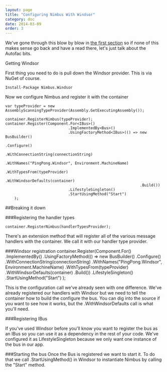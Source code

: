 ```yaml
---
layout: page
title: "Configuring Nimbus With Windsor"
category: doc
date: 2014-03-09
order: 3
---
```



We've gone through this blow by blow in [the first section](./getting-started-with-nimbus) so if none of this makes sense go back and have a read there, let's just talk about the Autofac  bits.

Getting Windsor

First thing you need to do is pull down the Windsor provider. This is via NuGet of course.

	Install-Package Nimbus.Windsor

Now we configure Nimbus and register it with the container 


    var typeProvider = new AssemblyScanningTypeProvider(Assembly.GetExecutingAssembly());

    container.RegisterNimbus(typeProvider);
    container.Register(Component.For<IBus>()
                                .ImplementedBy<Bus>()
                                .UsingFactoryMethod<IBus>(() => new BusBuilder()
                                                                .Configure()
                                                                .WithConnectionString(connectionString)
                                                                .WithNames("PingPong.Windsor", Environment.MachineName)
                                                                .WithTypesFrom(typeProvider)
                                                                .WithWindsorDefaults(container)
                                                                .Build())
                                .LifestyleSingleton()
                                .StartUsingMethod("Start")
        );


##Breaking it down

###Registering the handler types 

	container.RegisterNimbus(handlerTypesProvider);

There's an extension method that will register all of the various message handlers with the container. We call it with our handler type provider.

###Windsor registration
    container.Register(Component.For<IBus>()
                                .ImplementedBy<Bus>()
                                .UsingFactoryMethod<IBus>(() => new BusBuilder()
                                                                .Configure()
                                                                .WithConnectionString(connectionString)
                                                                .WithNames("PingPong.Windsor", Environment.MachineName)
                                                                .WithTypesFrom(typeProvider)
                                                                .WithWindsorDefaults(container)
                                                                .Build())
                                .LifestyleSingleton()
                                .StartUsingMethod("Start")
        );

This is the configuration call we've already seen with one difference. We've already registered our handlers with Windsor but we need to tell the container how to build the configure the bus. You can dig into the source if you want to see how it works, but the .WithWindsorDefaults call is what you'll need.

###Registering IBus

If you've used Windsor before you'll know you want to register the bus as an IBus so you can use it as a dependency in the rest of your code. We've configured it as LifestyleSingleton because we only want one instance of the bus in our app.

###Starting the bus
Once the Bus is registered we want to start it. To do that we call .StartUsingMethod() in Windsor to instantiate Nimbus by calling the "Start" method.

